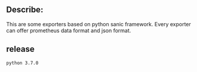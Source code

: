## Describe:

This are some exporters based on python sanic framework. Every exporter can offer prometheus data format and json format.


## release

```
python 3.7.0
```
